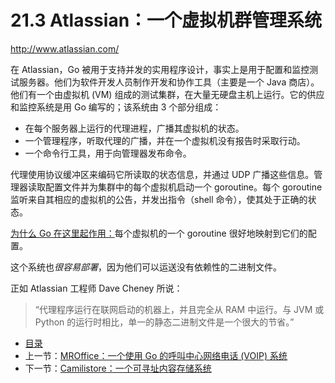 # 21.3 Atlassian：一个虚拟机群管理系统

http://www.atlassian.com/

在 Atlassian，Go 被用于支持并发的实用程序设计，事实上是用于配置和监控测试服务器。他们为软件开发人员制作开发和协作工具（主要是一个 Java 商店）。他们有一个由虚拟机 (VM) 组成的测试集群，在大量无硬盘主机上运行。它的供应和监控系统是用 Go 编写的；该系统由 3 个部分组成：
- 在每个服务器上运行的代理进程，广播其虚拟机的状态。
- 一个管理程序，听取代理的广播，并在一个虚拟机没有报告时采取行动。
- 一个命令行工具，用于向管理器发布命令。

代理使用协议缓冲区来编码它所读取的状态信息，并通过 UDP 广播这些信息。管理器读取配置文件并为集群中的每个虚拟机启动一个 goroutine。每个 goroutine 监听来自其相应的虚拟机的公告，并发出指令（shell 命令），使其处于正确的状态。

<u>为什么 Go 在这里起作用：</u>每个虚拟机的一个 goroutine 很好地映射到它们的配置。

这个系统也*很容易部署*，因为他们可以运送没有依赖性的二进制文件。

正如 Atlassian 工程师 Dave Cheney 所说：

> “代理程序运行在联网启动的机器上，并且完全从 RAM 中运行。与 JVM 或 Python 的运行时相比，单一的静态二进制文件是一个很大的节省。”

- [目录](getting-started.md)
- 上一节：[MROffice：一个使用 Go 的呼叫中心网络电话 (VOIP) 系统](21.2.md)
- 下一节：[Camilistore：一个可寻址内容存储系统](21.4.md)
